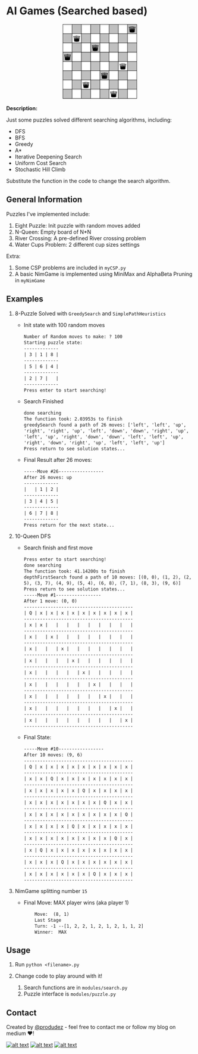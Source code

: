 <!-- icons  -->
[1.1]: https://img.shields.io/badge/GitHub-100000?style=for-the-badge&logo=github&logoColor=white
[2.1]: https://img.shields.io/badge/LinkedIn-0077B5?style=for-the-badge&logo=linkedin&logoColor=white
[3.1]: https://img.shields.io/badge/Medium-12100E?style=for-the-badge&logo=medium&logoColor=white
[4.1]: https://img.shields.io/badge/Twitter-1DA1F2?style=for-the-badge&logo=twitter&logoColor=white

<!-- links to your social media accounts -->
[1]: https://github.com/produdez
[2]: https://www.linkedin.com/in/produdez/
[3]: https://medium.com/@produde
[4]: https://twitter.com/_Produde_

# AI Games (Searched based)

<p align="center">
    <img src="./doc/logo.png" alt="Icon" width="200">
</p>

**Description:**

Just some puzzles solved different searching algorithms, including:

- DFS
- BFS
- Greedy
- A*
- Iterative Deepening Search
- Uniform Cost Search
- Stochastic Hill Climb

Substitute the function in the code to change the search algorithm.

## General Information

Puzzles I've implemented include:

1. Eight Puzzle: Init puzzle with random moves added
2. N-Queen: Empty board of N*N
3. River Crossing: A pre-defined River crossing problem
4. Water Cups Problem: 2 different cup sizes settings

Extra:

1. Some CSP problems are included in `myCSP.py`
2. A basic NimGame is implemented using MiniMax and AlphaBeta Pruning in `myNimGame`


## Examples

1. 8-Puzzle Solved with `GreedySearch`  and `SimplePathHeuristics`
    - Init state with 100 random moves

        ```[text]
        Number of Random moves to make: ? 100
        Starting puzzle state:
        -------------
        | 3 | 1 | 8 |
        -------------
        | 5 | 6 | 4 |
        -------------
        | 2 | 7 |   |
        -------------
        Press enter to start searching!
        ```

    - Search Finished

        ```[text]
        done searching
        The function took: 2.03953s to finish
        greedySearch found a path of 26 moves: ['left', 'left', 'up', 'right', 'right', 'up', 'left', 'down', 'down', 'right', 'up', 'left', 'up', 'right', 'down', 'down', 'left', 'left', 'up', 'right', 'down', 'right', 'up', 'left', 'left', 'up']
        Press return to see solution states...
        ```

    - Final Result after 26 moves:

        ```[text]
        -----Move #26-----------------
        After 26 moves: up
        -------------
        |   | 1 | 2 |
        -------------
        | 3 | 4 | 5 |
        -------------
        | 6 | 7 | 8 |
        -------------
        Press return for the next state...
        ```

2. 10-Queen DFS
    - Search finish and first move

        ```[text]
        Press enter to start searching!
        done searching
        The function took: 41.14200s to finish
        depthFirstSearch found a path of 10 moves: [(0, 0), (1, 2), (2, 5), (3, 7), (4, 9), (5, 4), (6, 8), (7, 1), (8, 3), (9, 6)]
        Press return to see solution states...
        -----Move #1-----------------
        After 1 move: (0, 0)
        -----------------------------------------
        | Q | x | x | x | x | x | x | x | x | x |
        -----------------------------------------
        | x | x |   |   |   |   |   |   |   |   |
        -----------------------------------------
        | x |   | x |   |   |   |   |   |   |   |
        -----------------------------------------
        | x |   |   | x |   |   |   |   |   |   |
        -----------------------------------------
        | x |   |   |   | x |   |   |   |   |   |
        -----------------------------------------
        | x |   |   |   |   | x |   |   |   |   |
        -----------------------------------------
        | x |   |   |   |   |   | x |   |   |   |
        -----------------------------------------
        | x |   |   |   |   |   |   | x |   |   |
        -----------------------------------------
        | x |   |   |   |   |   |   |   | x |   |
        -----------------------------------------
        | x |   |   |   |   |   |   |   |   | x |
        -----------------------------------------
        ```

    - Final State:

        ```[text]
        -----Move #10-----------------
        After 10 moves: (9, 6)
        -----------------------------------------
        | Q | x | x | x | x | x | x | x | x | x |
        -----------------------------------------
        | x | x | Q | x | x | x | x | x | x | x |
        -----------------------------------------
        | x | x | x | x | x | Q | x | x | x | x |
        -----------------------------------------
        | x | x | x | x | x | x | x | Q | x | x |
        -----------------------------------------
        | x | x | x | x | x | x | x | x | x | Q |
        -----------------------------------------
        | x | x | x | x | Q | x | x | x | x | x |
        -----------------------------------------
        | x | x | x | x | x | x | x | x | Q | x |
        -----------------------------------------
        | x | Q | x | x | x | x | x | x | x | x |
        -----------------------------------------
        | x | x | x | Q | x | x | x | x | x | x |
        -----------------------------------------
        | x | x | x | x | x | x | Q | x | x | x |
        -----------------------------------------
        ```

3. NimGame splitting number `15`
   - Final Move: MAX player wins (aka player 1)

       ```[text]
           Move:  (8, 1)
           Last Stage
           Turn: -1 --[1, 2, 2, 1, 2, 1, 2, 1, 1, 2]
           Winner:  MAX
       ```
## Usage

1. Run `python <filename>.py`

2. Change code to play around with it!
   1. Search functions are in `modules/search.py`
   2. Puzzle interface is `modules/puzzle.py`

## Contact

Created by [@produdez](https://github.com/produdez) - feel free to contact me or follow my blog on medium ❤️!

<!-- [![alt text][1.1]][1] -->
[![alt text][2.1]][2]
[![alt text][3.1]][3]
[![alt text][4.1]][4]
